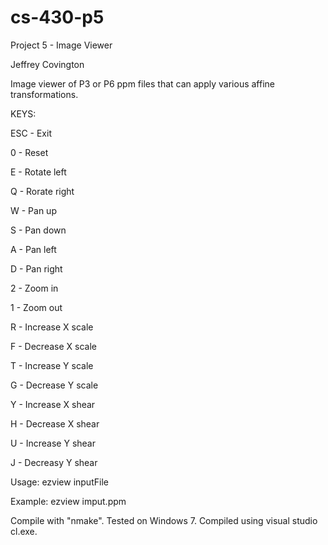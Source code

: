# cs-430-p5

Project 5 - Image Viewer

Jeffrey Covington

Image viewer of P3 or P6 ppm files that can apply various affine transformations.

KEYS:

 ESC - Exit
 
 0 -  Reset

 E - Rotate left
 
 Q - Rorate right
	
 W - Pan up
 
 S - Pan down
 
 A - Pan left
 
 D - Pan right
    
 2 - Zoom in
 
 1 - Zoom out
 
 R - Increase X scale
 
 F - Decrease X scale
 
 T - Increase Y scale
 
 G - Decrease Y scale
 
 Y - Increase X shear
 
 H - Decrease X shear
 
 U - Increase Y shear
 
 J - Decreasy Y shear

Usage: ezview inputFile

Example: ezview imput.ppm

Compile with "nmake". Tested on Windows 7. Compiled using visual studio cl.exe.
